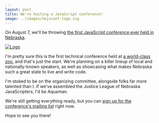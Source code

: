 ```yaml
---
layout: post
title: We're hosting a JavaScript conference!
image: ../images/nejsconf-logo.svg
---
```


On August 7, we'll be throwing [the first JavaScript conference ever held in Nebraska][site].

[![Logo]({{site.url}}../images/nejsconf-logo.svg)][site]

I'm pretty sure this is the first technical conference held at [a world-class zoo](https://www.omahazoo.com/), and that's just the start. We're planning on a killer lineup of local and nationally-known speakers, as well as showcasing what makes Nebraska such a great state to live and write code.

I'm stoked to be on the organizing committee, alongside folks far more talented than I. If we've assembled the Justice League of Nebraska JavaScripters, I'd be Aquaman.

We're still getting everything ready, but you can [sign up for the conference's mailing list][site] right now.

Hope to see you there!

[site]: http://nejsconf.com/
